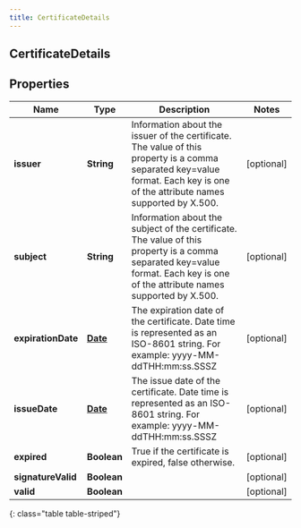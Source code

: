 ```yaml
---
title: CertificateDetails
---
```

## CertificateDetails


## Properties

| Name | Type | Description | Notes |
| ------------ | ------------- | ------------- | ------------- |
| **issuer** | **String** | Information about the issuer of the certificate.  The value of this property is a comma separated key=value format.  Each key is one of the attribute names supported by X.500. |  [optional] |
| **subject** | **String** | Information about the subject of the certificate.  The value of this property is a comma separated key=value format.  Each key is one of the attribute names supported by X.500. |  [optional] |
| **expirationDate** | [**Date**](Date.html) | The expiration date of the certificate. Date time is represented as an ISO-8601 string. For example: yyyy-MM-ddTHH:mm:ss.SSSZ |  [optional] |
| **issueDate** | [**Date**](Date.html) | The issue date of the certificate. Date time is represented as an ISO-8601 string. For example: yyyy-MM-ddTHH:mm:ss.SSSZ |  [optional] |
| **expired** | **Boolean** | True if the certificate is expired, false otherwise. |  [optional] |
| **signatureValid** | **Boolean** |  |  [optional] |
| **valid** | **Boolean** |  |  [optional] |
{: class="table table-striped"}



